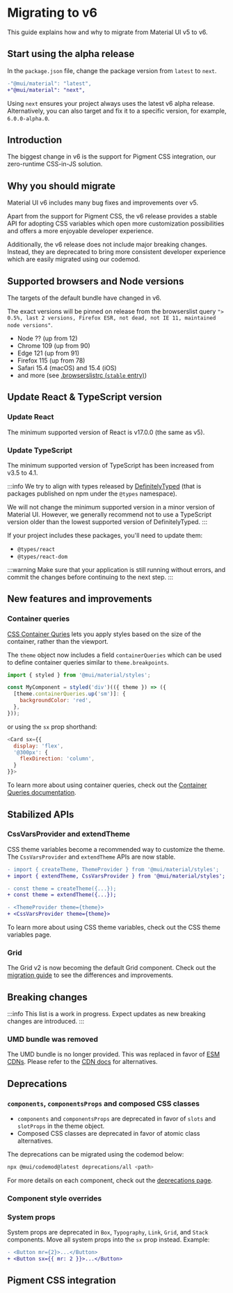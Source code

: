 # Migrating to v6

<p class="description">This guide explains how and why to migrate from Material UI v5 to v6.</p>

## Start using the alpha release

In the `package.json` file, change the package version from `latest` to `next`.

```diff title="package.json"
-"@mui/material": "latest",
+"@mui/material": "next",
```

Using `next` ensures your project always uses the latest v6 alpha release.
Alternatively, you can also target and fix it to a specific version, for example, `6.0.0-alpha.0`.

## Introduction

The biggest change in v6 is the support for Pigment CSS integration, our zero-runtime CSS-in-JS solution.

<!-- :::info
Need to refer back to an older version of the docs? Check out [the v5 documentation here](https://v5.mui.com/).
::: -->

## Why you should migrate

Material UI v6 includes many bug fixes and improvements over v5.

Apart from the support for Pigment CSS, the v6 release provides a stable API for adopting CSS variables which open more customization possibilities and offers a more enjoyable developer experience.

Additionally, the v6 release does not include major breaking changes. Instead, they are deprecated to bring more consistent developer experience which are easily migrated using our codemod.

## Supported browsers and Node versions

The targets of the default bundle have changed in v6.

The exact versions will be pinned on release from the browserslist query `"> 0.5%, last 2 versions, Firefox ESR, not dead, not IE 11, maintained node versions"`.

<!-- #stable-snapshot -->

- Node ?? (up from 12)
- Chrome 109 (up from 90)
- Edge 121 (up from 91)
- Firefox 115 (up from 78)
- Safari 15.4 (macOS) and 15.4 (iOS)
- and more (see [.browserslistrc (`stable` entry)](https://github.com/mui/material-ui/blob/v6.0.0/.browserslistrc#L11))

## Update React & TypeScript version

### Update React

The minimum supported version of React is v17.0.0 (the same as v5).

### Update TypeScript

The minimum supported version of TypeScript has been increased from v3.5 to 4.1.

:::info
We try to align with types released by [DefinitelyTyped](https://github.com/DefinitelyTyped/DefinitelyTyped) (that is packages published on npm under the `@types` namespace).

We will not change the minimum supported version in a minor version of Material UI.
However, we generally recommend not to use a TypeScript version older than the lowest supported version of DefinitelyTyped.
:::

If your project includes these packages, you'll need to update them:

- `@types/react`
- `@types/react-dom`

:::warning
Make sure that your application is still running without errors, and commit the changes before continuing to the next step.
:::

## New features and improvements

### Container queries

[CSS Container Quries](https://developer.mozilla.org/en-US/docs/Web/CSS/CSS_containment/Container_queries) lets you apply styles based on the size of the container, rather than the viewport.

The `theme` object now includes a field `containerQueries` which can be used to define container queries similar to `theme.breakpoints`.

```js
import { styled } from '@mui/material/styles';

const MyComponent = styled('div')(({ theme }) => ({
  [theme.containerQueries.up('sm')]: {
    backgroundColor: 'red',
  },
}));
```

or using the `sx` prop shorthand:

```js
<Card sx={{
  display: 'flex',
  '@300px': {
    flexDirection: 'column',
  }
}}>
```

<!-- TODO: add link to the docs -->

To learn more about using container queries, check out the [Container Queries documentation](/system/container-queries/).

## Stabilized APIs

### CssVarsProvider and extendTheme

CSS theme variables become a recommended way to customize the theme. The `CssVarsProvider` and `extendTheme` APIs are now stable.

```diff
- import { createTheme, ThemeProvider } from '@mui/material/styles';
+ import { extendTheme, CssVarsProvider } from '@mui/material/styles';

- const theme = createTheme({...});
+ const theme = extendTheme({...});

- <ThemeProvider theme={theme}>
+ <CssVarsProvider theme={theme}>
```

<!-- Link to CSS theme variables page -->

To learn more about using CSS theme variables, check out the CSS theme variables page.

### Grid

The Grid v2 is now becoming the default Grid component. Check out the [migration guide](/material-ui/migration/migration-grid-v2/) to see the differences and improvements.

## Breaking changes

:::info
This list is a work in progress.
Expect updates as new breaking changes are introduced.
:::

### UMD bundle was removed

<!-- #default-branch-switch -->

The UMD bundle is no longer provided. This was replaced in favor of [ESM CDNs](https://esm.sh/). Please refer to the [CDN docs](https://next.mui.com/material-ui/getting-started/installation/#cdn) for alternatives.

## Deprecations

### `components`, `componentsProps` and composed CSS classes

- `components` and `componentsProps` are deprecated in favor of `slots` and `slotProps` in the theme object.
- Composed CSS classes are deprecated in favor of atomic class alternatives.

The deprecations can be migrated using the codemod below:

```bash
npx @mui/codemod@latest deprecations/all <path>
```

For more details on each component, check out the [deprecations page](/material-ui/migration/migrating-from-deprecated-apis/).

### Component style overrides

<!-- TODO: add info and codemod instruction -->

### System props

System props are deprecated in `Box`, `Typography`, `Link`, `Grid`, and `Stack` components. Move all system props into the `sx` prop instead. Example:

```diff
- <Button mr={2}>...</Button>
+ <Button sx={{ mr: 2 }}>...</Button>
```

<!-- TODO: add codemod instruction -->

## Pigment CSS integration
